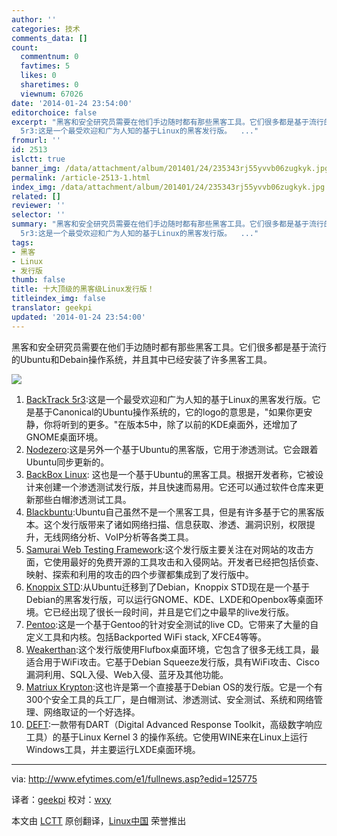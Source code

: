 ```yaml
---
author: ''
categories: 技术
comments_data: []
count:
  commentnum: 0
  favtimes: 5
  likes: 0
  sharetimes: 0
  viewnum: 67026
date: '2014-01-24 23:54:00'
editorchoice: false
excerpt: "黑客和安全研究员需要在他们手边随时都有那些黑客工具。它们很多都是基于流行的Ubuntu和Debain操作系统，并且其中已经安装了许多黑客工具。\r\n\r\n\r\n\r\nBackTrack
  5r3:这是一个最受欢迎和广为人知的基于Linux的黑客发行版。  ..."
fromurl: ''
id: 2513
islctt: true
banner_img: /data/attachment/album/201401/24/235343rj55yvvb06zugkyk.jpg
permalink: /article-2513-1.html
index_img: /data/attachment/album/201401/24/235343rj55yvvb06zugkyk.jpg.thumb.jpg
related: []
reviewer: ''
selector: ''
summary: "黑客和安全研究员需要在他们手边随时都有那些黑客工具。它们很多都是基于流行的Ubuntu和Debain操作系统，并且其中已经安装了许多黑客工具。\r\n\r\n\r\n\r\nBackTrack
  5r3:这是一个最受欢迎和广为人知的基于Linux的黑客发行版。  ..."
tags:
- 黑客
- Linux
- 发行版
thumb: false
title: 十大顶级的黑客级Linux发行版！
titleindex_img: false
translator: geekpi
updated: '2014-01-24 23:54:00'
---
```


黑客和安全研究员需要在他们手边随时都有那些黑客工具。它们很多都是基于流行的Ubuntu和Debain操作系统，并且其中已经安装了许多黑客工具。


![](/data/attachment/album/201401/24/235343rj55yvvb06zugkyk.jpg)


1. [BackTrack 5r3](http://www.backtrack-linux.org/downloads/):这是一个最受欢迎和广为人知的基于Linux的黑客发行版。它是基于Canonical的Ubuntu操作系统的，它的logo的意思是，"如果你更安静，你将听到的更多。"在版本5中，除了以前的KDE桌面外，还增加了GNOME桌面环境。
2. [Nodezero](http://www.nodezero-linux.org/downloads):这是另外一个基于Ubuntu的黑客版，它用于渗透测试。它会跟着Ubuntu同步更新的。
3. [BackBox Linux](http://www.backbox.org/downloads): 这也是一个基于Ubuntu的黑客工具。根据开发者称，它被设计来创建一个渗透测试发行版，并且快速而易用。它还可以通过软件仓库来更新那些白帽渗透测试工具。
4. [Blackbuntu](http://sourceforge.net/projects/blackbuntu/):Ubuntu自己虽然不是一个黑客工具，但是有许多基于它的黑客版本。这个发行版带来了诸如网络扫描、信息获取、渗透、漏洞识别，权限提升，无线网络分析、VoIP分析等各类工具。
5. [Samurai Web Testing Framework](http://sourceforge.net/projects/samurai/files/):这个发行版主要关注在对网站的攻击方面，它使用最好的免费开源的工具攻击和入侵网站。开发者已经把包括侦查、映射、探索和利用的攻击的四个步骤都集成到了发行版中。
6. [Knoppix STD](http://s-t-d.org/download.html):从Ubuntu迁移到了Debian，Knoppix STD现在是一个基于Debian的黑客发行版，可以运行GNOME、KDE、LXDE和Openbox等桌面环境。它已经出现了很长一段时间，并且是它们之中最早的live发行版。
7. [Pentoo](http://www.pentoo.ch/download/):这是一个基于Gentoo的针对安全测试的live CD。它带来了大量的自定义工具和内核。包括Backported WiFi stack, XFCE4等等。
8. [Weakerthan](http://weaknetlabs.com/main/?page_id=479):这个发行版使用Flufbox桌面环境，它包含了很多无线工具，最适合用于WiFi攻击。它基于Debian Squeeze发行版，具有WiFi攻击、Cisco漏洞利用、SQL入侵、Web入侵、蓝牙及其他功能。
9. [Matriux Krypton](http://sourceforge.net/projects/matriux/):这也许是第一个直接基于Debian OS的发行版。它是一个有300个安全工具的兵工厂，是白帽测试、渗透测试、安全测试、系统和网络管理、网络取证的一个好选择。
10. [DEFT](http://iso.linuxquestions.org/deft-linux/deft-linux-7/):一款带有DART（Digital Advanced Response Toolkit，高级数字响应工具）的基于Linux Kernel 3 的操作系统。它使用WINE来在Linux上运行Windows工具，并主要运行LXDE桌面环境。



---


via: <http://www.efytimes.com/e1/fullnews.asp?edid=125775>


译者：[geekpi](https://github.com/geekpi) 校对：[wxy](https://github.com/wxy)


本文由 [LCTT](https://github.com/LCTT/TranslateProject) 原创翻译，[Linux中国](http://linux.cn/) 荣誉推出